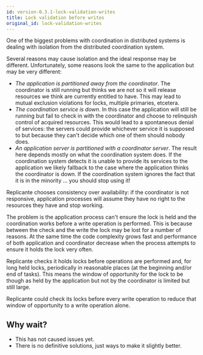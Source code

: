 ```yaml
---
id: version-0.3.1-lock-validation-writes
title: Lock validation before writes
original_id: lock-validation-writes
---
```


One of the biggest problems with coordination in distributed systems is dealing with isolation
from the distributed coordination system.

Several reasons may cause isolation and the ideal response may be different.
Unfortunately, some reasons look the same to the application but may be very different:

  * *The application is partitioned away from the coordinator*.
    The coordinator is still running but thinks we are not so it will release resources
    we think are currently entitled to have.
    This may lead to mutual exclusion violations for locks, multiple primaries, etcetera.
  * *The coordination service is down*.
    In this case the application will still be running but fail to check in with the coordinator
    and choose to relinquish control of acquired resources.
    This would lead to a spontaneous denial of services: the servers could provide whichever
    service it is supposed to but because they can't decide which one of them should nobody does.
  * *An application server is partitioned with a coordinator server*.
    The result here depends mostly on what the coordination system does.
    If the coordination system detects it is unable to provide its services to the application
    we likely fallback to the case where the application thinks the coordinator is down.
    If the coordination system ignores the fact that it is in the minority ... you should stop using it!

Replicante chooses consistency over availability: if the coordinator is not responsive, application
processes will assume they have no right to the resources they have and stop working.

The problem is the application process can't ensure the lock is held and the coordination works before
a write operation is performed.
This is because between the check and the write the lock may be lost for a number of reasons.
At the same time the code complexity grows fast and performance of both application and coordinator
decrease when the process attempts to ensure it holds the lock very often.

Replicante checks it holds locks before operations are performed and, for long held locks,
periodically in reasonable places (at the beginning and/or end of tasks).
This means the window of opportunity for the lock to be though as held by the application
but not by the coordinator is limited but still large.

Replicante could check its locks before every write operation to reduce that window
of opportunity to a write operation alone.


## Why wait?

  * This has not caused issues yet.
  * There is no definitive solutions, just ways to make it slightly better.
